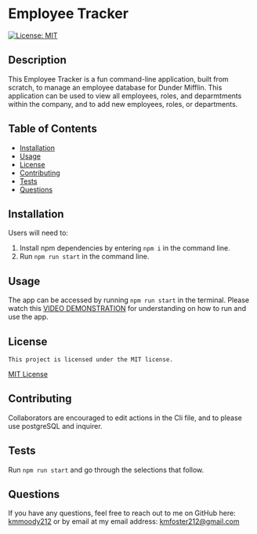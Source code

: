 # Employee Tracker

[![License: MIT](https://img.shields.io/badge/License-MIT-yellow.svg)](https://opensource.org/licenses/MIT)

## Description

This Employee Tracker is a fun command-line application, built from scratch, to manage an employee database for Dunder Mifflin. This application can be used to view all employees, roles, and deparmtments within the company, and to add new employees, roles, or departments.

## Table of Contents

- [Installation](#installation)
- [Usage](#usage)
- [License](#license)
- [Contributing](#contributing)
- [Tests](#tests)
- [Questions](#Questions)

## Installation

Users will need to:

1. Install npm dependencies by entering `npm i` in the command line.
2. Run `npm run start` in the command line.

## Usage

The app can be accessed by running `npm run start` in the terminal. Please watch this [VIDEO DEMONSTRATION](https://drive.google.com/file/d/1ddzz4FKQ_tnpXsLc2rb48CjeVgm_5koY/view?usp=drive_link) for understanding on how to run and use the app.

## License

    This project is licensed under the MIT license.

[MIT License](https://opensource.org/licenses/MIT)

## Contributing

Collaborators are encouraged to edit actions in the Cli file, and to please use postgreSQL and inquirer.

## Tests

Run `npm run start` and go through the selections that follow.

## Questions

If you have any questions, feel free to reach out to me on GitHub here: [kmmoody212](github.com/kmmoody212) or by email at my email address: kmfoster212@gmail.com
